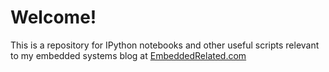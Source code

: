 # Welcome! #

This is a repository for IPython notebooks and other useful scripts relevant
to my embedded systems blog at [EmbeddedRelated.com](http://www.embeddedrelated.com/blogs-1/nf/Jason_Sachs.php)

